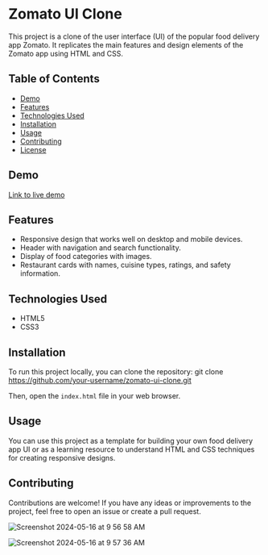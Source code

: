 # Zomato UI Clone

This project is a clone of the user interface (UI) of the popular food delivery app Zomato. It replicates the main features and design elements of the Zomato app using HTML and CSS.

## Table of Contents

- [Demo](#demo)
- [Features](#features)
- [Technologies Used](#technologies-used)
- [Installation](#installation)
- [Usage](#usage)
- [Contributing](#contributing)
- [License](#license)

## Demo

[Link to live demo](#)

## Features

- Responsive design that works well on desktop and mobile devices.
- Header with navigation and search functionality.
- Display of food categories with images.
- Restaurant cards with names, cuisine types, ratings, and safety information.

## Technologies Used

- HTML5
- CSS3

## Installation

To run this project locally, you can clone the repository:
git clone https://github.com/your-username/zomato-ui-clone.git


Then, open the `index.html` file in your web browser.

## Usage

You can use this project as a template for building your own food delivery app UI or as a learning resource to understand HTML and CSS techniques for creating responsive designs.

## Contributing

Contributions are welcome! If you have any ideas or improvements to the project, feel free to open an issue or create a pull request.



![Screenshot 2024-05-16 at 9 56 58 AM](https://github.com/Sunny2k25/Zomato-Clone/assets/117598761/5eeb077c-db2d-41f8-9a4b-1c72825753a0)

![Screenshot 2024-05-16 at 9 57 36 AM](https://github.com/Sunny2k25/Zomato-Clone/assets/117598761/a10c0749-aea1-4142-b280-d8ac05bd0671)
